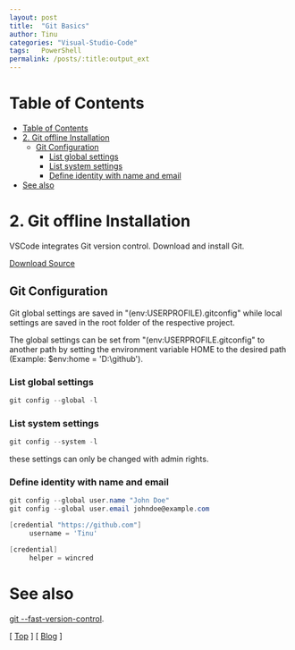 ```yaml
---
layout: post
title:  "Git Basics"
author: Tinu
categories: "Visual-Studio-Code"
tags:   PowerShell
permalink: /posts/:title:output_ext
---
```


# Table of Contents

- [Table of Contents](#table-of-contents)
- [2. Git offline Installation](#2-git-offline-installation)
  - [Git Configuration](#git-configuration)
    - [List global settings](#list-global-settings)
    - [List system settings](#list-system-settings)
    - [Define identity with name and email](#define-identity-with-name-and-email)
- [See also](#see-also)

# 2. Git offline Installation

VSCode integrates Git version control. Download and install Git.

[Download Source](https://git-scm.com/downloads)

## Git Configuration

Git global settings are saved in "$($env:USERPROFILE)\.gitconfig" while local settings are saved in the root folder of the respective project.

The global settings can be set from "$($env:USERPROFILE\.gitconfig" to another path by setting the environment variable HOME to the desired path (Example: $env:home = 'D:\github').

### List global settings

````powershell
git config --global -l
````

### List system settings

````powershell
git config --system -l
````

these settings can only be changed with admin rights.

### Define identity with name and email

````powershell
git config --global user.name "John Doe"
git config --global user.email johndoe@example.com
````

````powershell
[credential "https://github.com"]
     username = 'Tinu'

[credential]
     helper = wincred
````

# See also

[git --fast-version-control](https://git-scm.com/doc).

[ [Top](#table-of-contents) ] [ [Blog](../categories.html) ]